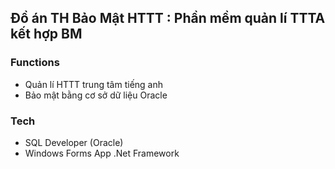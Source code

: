 
## Đồ án TH Bảo Mật HTTT : Phần mềm quản lí TTTA kết hợp BM


### Functions

- Quản lí HTTT trung tâm tiếng anh 
- Bảo mật bằng cơ sở dữ liệu Oracle


### Tech
- SQL Developer (Oracle)
- Windows Forms App .Net Framework



